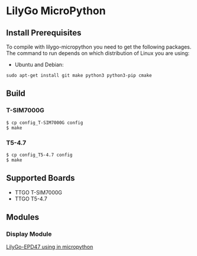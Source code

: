 # LilyGo MicroPython

## Install Prerequisites

To compile with lilygo-micropython you need to get the following packages. The command to run depends on which distribution of Linux you are using:

- Ubuntu and Debian:

```
sudo apt-get install git make python3 python3-pip cmake
```

## Build

### T-SIM7000G

```shell
$ cp config_T-SIM7000G config
$ make
```

### T5-4.7

```shell
$ cp config_T5-4.7 config
$ make
```

## Supported Boards

- TTGO T-SIM7000G
- TTGO T5-4.7

## Modules

### Display Module

[LilyGo-EPD47 using in micropython](./extmod/display/epd/README.md)